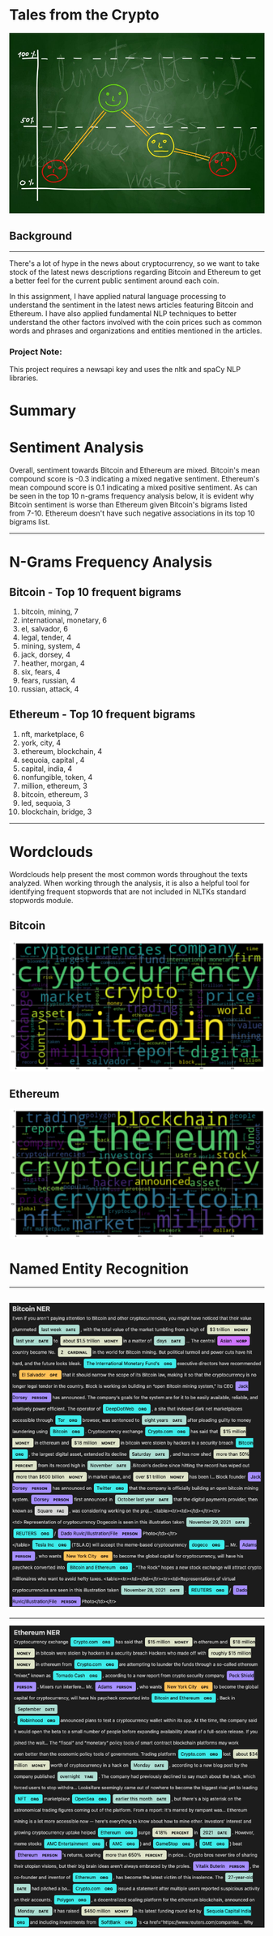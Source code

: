 # Tales from the Crypto

![Stock Sentiment](Images/sentimental.jpeg)

## Background
---
There's a lot of hype in the news about cryptocurrency, so we want to take stock of the latest news descriptions regarding Bitcoin and Ethereum to get a better feel for the current public sentiment around each coin.

In this assignment, I have applied natural language processing to understand the sentiment in the latest news articles featuring Bitcoin and Ethereum. I have also applied fundamental NLP techniques to better understand the other factors involved with the coin prices such as common words and phrases and organizations and entities mentioned in the articles.

### Project Note:
This project requires a newsapi key and uses the nltk and spaCy NLP libraries.

# Summary

# Sentiment Analysis

Overall, sentiment towards Bitcoin and Ethereum are mixed. Bitcoin's mean compound score is -0.3 indicating a mixed negative sentiment. Ethereum's mean compound score is 0.1 indicating a mixed positive sentiment. As can be seen in the top 10 n-grams frequency analysis below, it is evident why Bitcoin sentiment is worse than Ethereum given Bitcoin's bigrams listed from 7-10. Ethereum doesn't have such negative associations in its top 10 bigrams list.

---
# N-Grams Frequency Analysis

## Bitcoin - Top 10 frequent bigrams
1. bitcoin, mining, 7
2. international, monetary, 6
3. el, salvador, 6
4. legal, tender, 4
5. mining, system, 4
6. jack, dorsey, 4
7. heather, morgan, 4
8. six, fears, 4
9. fears, russian, 4
10. russian, attack, 4

## Ethereum - Top 10 frequent bigrams
1. nft, marketplace, 6
2. york, city, 4
3. ethereum, blockchain, 4
4. sequoia, capital , 4
5. capital, india, 4
6. nonfungible, token, 4
7. million, ethereum, 3
8. bitcoin, ethereum, 3
9. led, sequoia, 3
10. blockchain, bridge, 3
---
# Wordclouds
Wordclouds help present the most common words throughout the texts analyzed. When working through the analysis, it is also a helpful tool for identifying frequent stopwords that are not included in NLTKs standard stopwords module.

## Bitcoin
![Bitcoin Word Cloud](Images/btc_wordcloud.png)

## Ethereum
![Ethereum Word Cloud](Images/eth_wordcloud.png)


# Named Entity Recognition
---
![Bitcoin NER](Images/btc_ner.png)
---
---
![Ethereum NER](Images/eth_ner.png)
